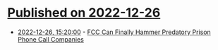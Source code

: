 # [Published on 2022-12-26](index.md)

* [2022-12-26, 15:20:00](https://news.slashdot.org/story/22/12/26/1520205/fcc-can-finally-hammer-predatory-prison-phone-call-companies?utm_source=rss1.0mainlinkanon&utm_medium=feed) - [FCC Can Finally Hammer Predatory Prison Phone Call Companies](https://news.slashdot.org/story/22/12/26/1520205/fcc-can-finally-hammer-predatory-prison-phone-call-companies?utm_source=rss1.0mainlinkanon&utm_medium=feed)
